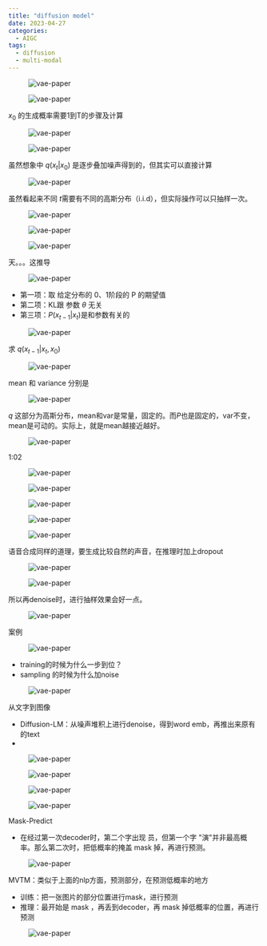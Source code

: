 ```yaml
---
title: "diffusion model"
date: 2023-04-27
categories:
  - AIGC
tags:
  - diffusion
  - multi-modal
---
```


<figure>
  <img src="{{ '/assets/images/ddpm-img10.png' | relative_url }}" alt="vae-paper"  class="center" style="max-height:600px; max-width:800px">
</figure>


<figure>
  <img src="{{ '/assets/images/ddpm-img11.png' | relative_url }}" alt="vae-paper"  class="center" style="max-height:600px; max-width:800px">
</figure>


 $x_0$ 的生成概率需要1到T的步骤及计算

<figure>
  <img src="{{ '/assets/images/ddpm-img12.png' | relative_url }}" alt="vae-paper"  class="center" style="max-height:600px; max-width:800px">
</figure>


<figure>
  <img src="{{ '/assets/images/ddpm-img13.png' | relative_url }}" alt="vae-paper"  class="center" style="max-height:600px; max-width:800px">
</figure>

虽然想象中 $q(x_t | x_0)$ 是逐步叠加噪声得到的，但其实可以直接计算

<figure>
  <img src="{{ '/assets/images/ddpm-img14.png' | relative_url }}" alt="vae-paper"  class="center" style="max-height:600px; max-width:800px">
</figure>

虽然看起来不同 $t$需要有不同的高斯分布（i.i.d），但实际操作可以只抽样一次。

<figure>
  <img src="{{ '/assets/images/ddpm-img15.png' | relative_url }}" alt="vae-paper"  class="center" style="max-height:600px; max-width:800px">
</figure>

<figure>
  <img src="{{ '/assets/images/ddpm-img16.png' | relative_url }}" alt="vae-paper"  class="center" style="max-height:600px; max-width:800px">
</figure>


<figure>
  <img src="{{ '/assets/images/ddpm-img17.png' | relative_url }}" alt="vae-paper"  class="center" style="max-height:600px; max-width:800px">
</figure>

天。。。这推导

<figure>
  <img src="{{ '/assets/images/ddpm-img18.png' | relative_url }}" alt="vae-paper"  class="center" style="max-height:600px; max-width:800px">
</figure>

- 第一项：取 给定分布的 0、1阶段的 P 的期望值
- 第二项：KL跟 参数 $\theta$ 无关
- 第三项：$P(x_{t-1} | x_t)$是和参数有关的

<figure>
  <img src="{{ '/assets/images/ddpm-img19.png' | relative_url }}" alt="vae-paper"  class="center" style="max-height:600px; max-width:800px">
</figure>

求 $q(x_{t-1} | x_{t}, x_{0})$

<figure>
  <img src="{{ '/assets/images/ddpm-img20.png' | relative_url }}" alt="vae-paper"  class="center" style="max-height:600px; max-width:800px">
</figure>

mean 和 variance 分别是 

<figure>
  <img src="{{ '/assets/images/ddpm-img21.png' | relative_url }}" alt="vae-paper"  class="center" style="max-height:600px; max-width:800px">
</figure>

$q$ 这部分为高斯分布，mean和var是常量，固定的。而$P$也是固定的，var不变，mean是可动的。实际上，就是mean越接近越好。

<figure>
  <img src="{{ '/assets/images/ddpm-img22.png' | relative_url }}" alt="vae-paper"  class="center" style="max-height:600px; max-width:800px">
</figure>

1:02

<figure>
  <img src="{{ '/assets/images/ddpm-img23.png' | relative_url }}" alt="vae-paper"  class="center" style="max-height:600px; max-width:800px">
</figure>


<figure>
  <img src="{{ '/assets/images/ddpm-img24.png' | relative_url }}" alt="vae-paper"  class="center" style="max-height:600px; max-width:800px">
</figure>


<figure>
  <img src="{{ '/assets/images/ddpm-img25.png' | relative_url }}" alt="vae-paper"  class="center" style="max-height:600px; max-width:800px">
</figure>


<figure>
  <img src="{{ '/assets/images/ddpm-img26.png' | relative_url }}" alt="vae-paper"  class="center" style="max-height:600px; max-width:800px">
</figure>


<figure>
  <img src="{{ '/assets/images/ddpm-img27.png' | relative_url }}" alt="vae-paper"  class="center" style="max-height:600px; max-width:800px">
</figure>


语音合成同样的道理，要生成比较自然的声音，在推理时加上dropout

<figure>
  <img src="{{ '/assets/images/ddpm-img28.png' | relative_url }}" alt="vae-paper"  class="center" style="max-height:600px; max-width:800px">
</figure>

<figure>
  <img src="{{ '/assets/images/ddpm-img29.png' | relative_url }}" alt="vae-paper"  class="center" style="max-height:600px; max-width:800px">
</figure>

所以再denoise时，进行抽样效果会好一点。

<figure>
  <img src="{{ '/assets/images/ddpm-img30.png' | relative_url }}" alt="vae-paper"  class="center" style="max-height:600px; max-width:800px">
</figure>

案例

<figure>
  <img src="{{ '/assets/images/ddpm-img31.png' | relative_url }}" alt="vae-paper"  class="center" style="max-height:600px; max-width:800px">
</figure>

- training的时候为什么一步到位？
- sampling 的时候为什么加noise

<figure>
  <img src="{{ '/assets/images/ddpm-img32.png' | relative_url }}" alt="vae-paper"  class="center" style="max-height:600px; max-width:800px">
</figure>

从文字到图像
- Diffusion-LM：从噪声堆积上进行denoise，得到word emb，再推出来原有的text
- 

<figure>
  <img src="{{ '/assets/images/ddpm-img33.png' | relative_url }}" alt="vae-paper"  class="center" style="max-height:600px; max-width:800px">
</figure>

<figure>
  <img src="{{ '/assets/images/ddpm-img33.png' | relative_url }}" alt="vae-paper"  class="center" style="max-height:600px; max-width:800px">
</figure>

<figure>
  <img src="{{ '/assets/images/ddpm-img34.png' | relative_url }}" alt="vae-paper"  class="center" style="max-height:600px; max-width:800px">
</figure>

<figure>
  <img src="{{ '/assets/images/ddpm-img35.png' | relative_url }}" alt="vae-paper"  class="center" style="max-height:600px; max-width:800px">
</figure>

Mask-Predict

- 在经过第一次decoder时，第二个字出现 员，但第一个字 "演"并非最高概率。那么第二次时，把低概率的掩盖 mask 掉，再进行预测。

<figure>
  <img src="{{ '/assets/images/ddpm-img36.png' | relative_url }}" alt="vae-paper"  class="center" style="max-height:600px; max-width:800px">
</figure>


MVTM：类似于上面的nlp方面，预测部分，在预测低概率的地方
- 训练：把一张图片的部分位置进行mask，进行预测
- 推理：最开始是 mask ，再丢到decoder，再 mask 掉低概率的位置，再进行预测

<figure>
  <img src="{{ '/assets/images/ddpm-img37.png' | relative_url }}" alt="vae-paper"  class="center" style="max-height:600px; max-width:800px">
</figure>




[ppt-link]:https://www.bilibili.com/video/BV16c411J7WW/?spm_id_from=333.880.my_history.page.click&vd_source=4089d4a51ca3637483befeb898ed1a46
